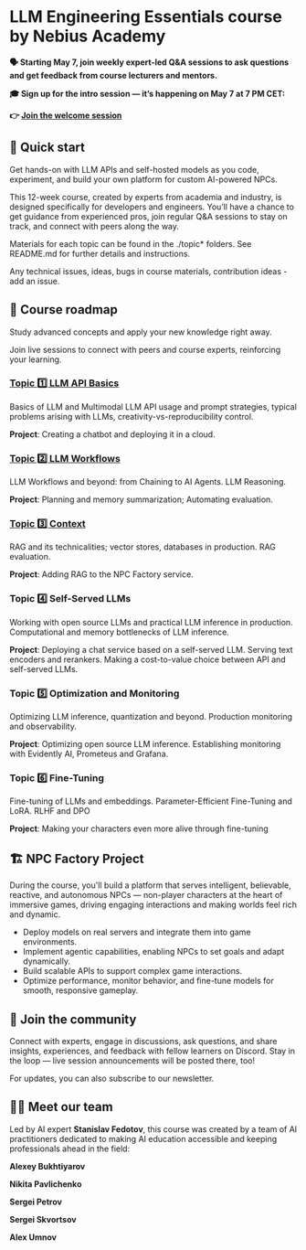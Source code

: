 # LLM Engineering Essentials course by Nebius Academy

**🗣️ Starting May 7, join weekly expert-led Q&A sessions to ask questions and get feedback from course lecturers and mentors.**

**🎓 Sign up for the intro session — it’s happening on May 7 at 7 PM CET:**

**👉 [Join the welcome session](https://nebius.zoom.us/webinar/register/2017452395379/WN_fRQs-XofSzivwkNQUfGxBA)**

## 📌 Quick start

Get hands-on with LLM APIs and self-hosted models as you code, experiment, and build your own platform for custom AI-powered NPCs.

This 12-week course, created by experts from academia and industry, is designed specifically for developers and engineers. You’ll have a chance to get guidance from experienced pros, join regular Q&A sessions to stay on track, and connect with peers along the way.

Materials for each topic can be found in the ./topic* folders. See README.md for further details and instructions.

Any technical issues, ideas, bugs in course materials, contribution ideas - add an issue.

## 📖 Course roadmap

Study advanced concepts and apply your new knowledge right away.

Join live sessions to connect with peers and course experts, reinforcing your learning.

### [Topic 1️⃣ LLM API Basics](https://github.com/Nebius-Academy/LLM-Engineering-Essentials/tree/main/topic1)

Basics of LLM and Multimodal LLM API usage and prompt strategies, typical problems arising with LLMs, creativity-vs-reproducibility control.

**Project**: Creating a chatbot and deploying it in a cloud.

### [Topic 2️⃣ LLM Workflows](https://github.com/Nebius-Academy/LLM-Engineering-Essentials/tree/main/topic2)

LLM Workflows and beyond: from Chaining to AI Agents. LLM Reasoning.

**Project**: Planning and memory summarization; Automating evaluation.
	
### [Topic 3️⃣ Context](https://github.com/Nebius-Academy/LLM-Engineering-Essentials/tree/main/topic3)

RAG and its technicalities; vector stores, databases in production. RAG evaluation.

**Project**: Adding RAG to the NPC Factory service.

### Topic 4️⃣ Self-Served LLMs
	
Working with open source LLMs and practical LLM inference in production. Computational and memory bottlenecks of LLM inference.

**Project**: Deploying a chat service based on a self-served LLM. Serving text encoders and rerankers. Making a cost-to-value choice between API and self-served LLMs.
	
### Topic 5️⃣ Optimization and Monitoring

Optimizing LLM inference, quantization and beyond. Production monitoring and observability.
	
**Project**: Optimizing open source LLM inference. Establishing monitoring with Evidently AI, Prometeus and Grafana.
	
### Topic 6️⃣ Fine-Tuning

Fine-tuning of LLMs and embeddings. Parameter-Efficient Fine-Tuning and LoRA. RLHF and DPO
	
**Project**: Making your characters even more alive through fine-tuning

## 🏗️ NPC Factory Project

During the course, you'll build a platform that serves intelligent, believable, reactive, and autonomous NPCs — non-player characters at the heart of immersive games, driving engaging interactions and making worlds feel rich and dynamic.

- Deploy models on real servers and integrate them into game environments.
- Implement agentic capabilities, enabling NPCs to set goals and adapt dynamically.
- Build scalable APIs to support complex game interactions.
- Optimize performance, monitor behavior, and fine-tune models for smooth, responsive gameplay.

## 💬 Join the community

Connect with experts, engage in discussions, ask questions, and share insights, experiences, and feedback with fellow learners on Discord. Stay in the loop — live session announcements will be posted there, too!

For updates, you can also subscribe to our newsletter.

## 👨‍🏫 Meet our team

Led by AI expert **Stanislav Fedotov**, this course was created by a team of AI practitioners dedicated to making AI education accessible and keeping professionals ahead in the field:

**Alexey Bukhtiyarov**

**Nikita Pavlichenko**

**Sergei Petrov**

**Sergei Skvortsov**

**Alex Umnov**
